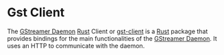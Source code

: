 Gst Client
=====

The [GStreamer Daemon] [Rust] Client or [gst-client] is a [Rust] package that provides bindings for the main functionalities of the [GStreamer Daemon]. 
It uses an HTTP to communicate with the daemon.



[Rust]: https://www.rust-lang.org
[GStreamer Daemon]: https://developer.ridgerun.com/wiki/index.php/GStreamer_Daemon
[gst-client]: https://crates.io/crates/gst-client
